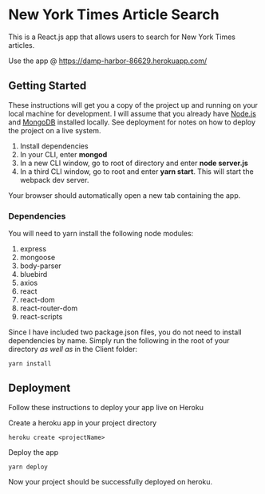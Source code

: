 # New York Times Article Search

This is a React.js app that allows users to search for New York Times articles. 

Use the app @ https://damp-harbor-86629.herokuapp.com/

## Getting Started

These instructions will get you a copy of the project up and running on your local machine for development. I will assume that you already have [Node.js](https://nodejs.org/en/) and [MongoDB](https://www.mongodb.com/) installed locally. See deployment for notes on how to deploy the project on a live system.

1. Install dependencies
2. In your CLI, enter **mongod**
3. In a new CLI window, go to root of directory and enter **node server.js**
4. In a third CLI window, go to root and enter **yarn start**. This will start the webpack dev server.

Your browser should automatically open a new tab containing the app.

### Dependencies

You will need to yarn install the following node modules:

1. express
2. mongoose
3. body-parser
4. bluebird
5. axios
6. react
7. react-dom
8. react-router-dom
9. react-scripts

Since I have included two package.json files, you do not need to install dependencies by name. Simply run the following in the root of your directory *as well as* in the Client folder:

```
yarn install
```

## Deployment

Follow these instructions to deploy your app live on Heroku

Create a heroku app in your project directory
```
heroku create <projectName>
```

Deploy the app
```
yarn deploy
```

Now your project should be successfully deployed on heroku.
